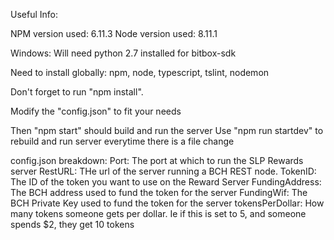 Useful Info:

NPM version used: 6.11.3
Node version used: 8.11.1

Windows: Will need python 2.7 installed for bitbox-sdk

Need to install globally: npm, node, typescript, tslint, nodemon

Don't forget to run "npm install". 

Modify the "config.json" to fit your needs

Then "npm start" should build and run the server
Use "npm run startdev" to rebuild and run server everytime there is a file change


config.json breakdown:
Port: The port at which to run the SLP Rewards server
RestURL: THe url of the server running a BCH REST node.
TokenID: The ID of the token you want to use on the Reward Server
FundingAddress: The BCH address used to fund the token for the server
FundingWif: The BCH Private Key used to fund the token for the server
tokensPerDollar: How many tokens someone gets per dollar. Ie if this is set to 5, and someone spends $2, they get 10 tokens
